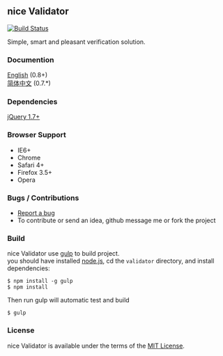 ## nice Validator
[![Build Status](https://travis-ci.org/niceue/validator.png)](https://travis-ci.org/niceue/validator)

Simple, smart and pleasant verification solution.

### Documention
[English](https://github.com/niceue/validator/wiki/Getting-Started) (0.8+)  
[简体中文](http://niceue.com/validator/) (0.7.*)  

### Dependencies
[jQuery 1.7+](http://jquery.com)

### Browser Support
  * IE6+
  * Chrome
  * Safari 4+
  * Firefox 3.5+
  * Opera

### Bugs / Contributions
- [Report a bug](https://github.com/niceue/validator/issues)
- To contribute or send an idea, github message me or fork the project

### Build
nice Validator use [gulp](http://gulpjs.com/) to build project.  
you should have installed [node.js](http://nodejs.org/), cd the `validator` directory, and install dependencies:
```
$ npm install -g gulp
$ npm install
```
Then run gulp will automatic test and build
```
$ gulp
```

### License
nice Validator is available under the terms of the [MIT License](https://github.com/niceue/validator/blob/master/LICENSE.txt).

